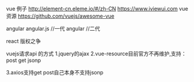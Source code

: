 vue
    例子
        http://element-cn.eleme.io/#/zh-CN
        https://www.iviewui.com
    vue资源
        https://github.com/vuejs/awesome-vue

angular
    angular.js //一代
    angular    //二代

react 版权之争

vuejs请求api 的方式
1.jquery的ajax
2.vue-resource目前官方不再维护,支持：post get jsonp
    
3.axios支持get post自己本身不支持jsonp